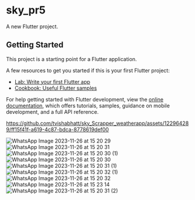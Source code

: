 # sky_pr5

A new Flutter project.

## Getting Started

This project is a starting point for a Flutter application.

A few resources to get you started if this is your first Flutter project:

- [Lab: Write your first Flutter app](https://docs.flutter.dev/get-started/codelab)
- [Cookbook: Useful Flutter samples](https://docs.flutter.dev/cookbook)

For help getting started with Flutter development, view the
[online documentation](https://docs.flutter.dev/), which offers tutorials,
samples, guidance on mobile development, and a full API reference.





https://github.com/tvishabhatt/sky_Scrapper_weatherapp/assets/122964289/ff15f41f-a619-4c87-bdca-8778619def00




![WhatsApp Image 2023-11-26 at 15 20 29](https://github.com/tvishabhatt/sky_Scrapper_weatherapp/assets/122964289/ef5a03b3-69cf-488b-9879-eabe343a4dfe)
![WhatsApp Image 2023-11-26 at 15 20 31](https://github.com/tvishabhatt/sky_Scrapper_weatherapp/assets/122964289/465fdd8d-3bb9-4445-a2c7-9e23a044d85d)
![WhatsApp Image 2023-11-26 at 15 20 30 (1)](https://github.com/tvishabhatt/sky_Scrapper_weatherapp/assets/122964289/bb6028de-73da-4c7f-becc-510572ee9d10)
![WhatsApp Image 2023-11-26 at 15 20 30](https://github.com/tvishabhatt/sky_Scrapper_weatherapp/assets/122964289/8e208001-ebf0-4152-99ec-c7b2e2481c84)
![WhatsApp Image 2023-11-26 at 15 20 31 (1)](https://github.com/tvishabhatt/sky_Scrapper_weatherapp/assets/122964289/cd3bee60-6e90-42e4-81f8-b7af47a2e104)
![WhatsApp Image 2023-11-26 at 15 20 32 (1)](https://github.com/tvishabhatt/sky_Scrapper_weatherapp/assets/122964289/1868d25c-cf58-473e-8d60-da463471ed5e)
![WhatsApp Image 2023-11-26 at 15 20 32](https://github.com/tvishabhatt/sky_Scrapper_weatherapp/assets/122964289/dd8c4f66-e049-4816-a53b-5d5ac61aaa5b)
![WhatsApp Image 2023-11-26 at 15 23 14](https://github.com/tvishabhatt/sky_Scrapper_weatherapp/assets/122964289/77efa2c4-71c5-4246-92f9-6e38b9849a23)
![WhatsApp Image 2023-11-26 at 15 20 31 (2)](https://github.com/tvishabhatt/sky_Scrapper_weatherapp/assets/122964289/082b171c-efb5-4eb9-8e35-ea3071ea9abb)
